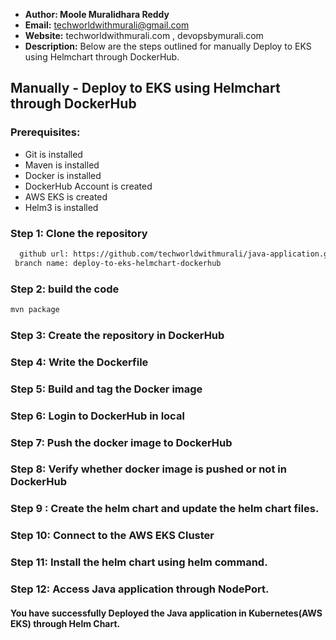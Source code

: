 + <b>Author: Moole Muralidhara Reddy</b></br>
+ <b>Email:</b> techworldwithmurali@gmail.com</br>
+ <b>Website:</b> techworldwithmurali.com , devopsbymurali.com</br>
+ <b>Description:</b> Below are the steps outlined for manually Deploy to EKS using Helmchart through DockerHub.</br>

## Manually - Deploy to EKS using Helmchart through DockerHub

### Prerequisites:
+ Git is installed
+ Maven is installed
+ Docker is installed
+ DockerHub Account is created
+ AWS EKS is created
+ Helm3 is installed

### Step 1: Clone the repository
  
```xml
  github url: https://github.com/techworldwithmurali/java-application.git
 branch name: deploy-to-eks-helmchart-dockerhub
```
### Step 2: build the code
```xml
mvn package
```
### Step 3: Create the repository in DockerHub
### Step 4: Write the Dockerfile
### Step 5: Build and tag the Docker image
### Step 6: Login to DockerHub in local
### Step 7: Push the docker image to DockerHub
### Step 8: Verify whether docker image is pushed or not in DockerHub
### Step 9 : Create the helm chart and update the helm chart files.
### Step 10: Connect to the AWS EKS Cluster
### Step 11: Install the helm chart using helm command.
### Step 12: Access Java application through NodePort.


#### You have successfully Deployed the Java application in Kubernetes(AWS EKS) through Helm Chart.
